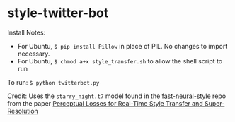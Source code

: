 # style-twitter-bot

Install Notes:
- For Ubuntu, ```$ pip install Pillow``` in place of PIL. No changes to import necessary.
- For Ubuntu, ```$ chmod a+x style_transfer.sh``` to allow the shell script to run

To run:
```$ python twitterbot.py```

Credit:
Uses the `starry_night.t7` model found in the [fast-neural-style](https://github.com/jcjohnson/fast-neural-style) repo from the paper [Perceptual Losses for Real-Time Style Transfer and Super-Resolution](https://cs.stanford.edu/people/jcjohns/eccv16/)